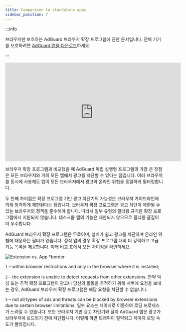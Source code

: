 ```yaml
---
title: Comparison to standalone apps
sidebar_position: 7
---
```


:::info

브라우저만 보호하는 AdGuard 브라우저 확장 프로그램에 관한 문서입니다. 전체 기기를 보호하려면 [AdGuard 앱을 다운로드](https://agrd.io/download-kb-adblock)하세요.

:::

<iframe width="560" height="315" class="youtube-video" src="https://www.youtube-nocookie.com/embed/ZGwceZP-0mM" title="YouTube video player" frameborder="0" allow="accelerometer; autoplay; clipboard-write; encrypted-media; gyroscope; picture-in-picture" allowfullscreen></iframe>

브라우저 확장 프로그램과 비교했을 때 AdGuard 독립 실행형 프로그램의 가장 큰 장점은 모든 브라우저와 거의 모든 앱에서 광고를 차단할 수 있다는 점입니다. 여러 브라우저를 동시에 사용해도 앱이 모든 브라우저에서 광고와 온라인 위협을 동일하게 필터링합니다.

두 번째 차이점은 확장 프로그램 기반 광고 차단기의 가능성은 브라우저 가이드라인에 의해 엄격하게 제한된다는 점입니다. 브라우저 확장 프로그램은 광고 차단이 제한될 수 있는 브라우저의 정책을 준수해야 합니다. 따라서 일부 유형의 필터링 규칙은 확장 프로그램에서 지원되지 않습니다. 데스크톱 앱의 기능은 제한되지 않으므로 필터링 품질이 더 우수합니다.

AdGuard 브라우저 확장 프로그램은 무료이며, 설치가 쉽고 광고를 차단하며 온라인 위협에 대응하는 필터가 있습니다. 정식 앱의 경우 확장 프로그램 대비 더 강력하고 고급 기능 목록을 제공합니다. 아래 비교 표에서 모든 차이점을 확인하세요.

![Extension vs. App \*border](https://cdn.adtidy.org/content/Kb/ad_blocker/browser_extension/ad_blocker_browser_extension_comparison.png)

`1` – within browser restrictions and only in the browser where it is installed;

`2` – the extension is unable to detect requests from other extensions. 만약 악성 또는 추적 확장 프로그램이 광고나 당신의 활동을 추적하기 위해 서버에 요청을 보내는 경우, AdGuard 브라우저 확장 프로그램은 해당 요청을 차단할 수 없습니다.

`3` – not all types of ads and threats can be blocked by browser extensions due to certain browser limitations. 일부 요소는 페이지로 이동하여 로딩 프로세스가 느려질 수 있습니다. 또한 브라우저 기반 광고 차단기와 달리 AdGuard 앱은 광고가 브라우저에 로드되기 전에 차단합니다. 이렇게 하면 트래픽이 절약되고 페이지 로딩 속도가 빨라집니다.

